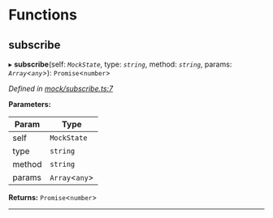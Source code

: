 

# Functions

<a id="subscribe"></a>

##  subscribe

▸ **subscribe**(self: *`MockState`*, type: *`string`*, method: *`string`*, params: *`Array`<`any`>*): `Promise`<`number`>

*Defined in [mock/subscribe.ts:7](https://github.com/polkadot-js/api/blob/008c78f/packages/rpc-provider/src/mock/subscribe.ts#L7)*

**Parameters:**

| Param | Type |
| ------ | ------ |
| self | `MockState` |
| type | `string` |
| method | `string` |
| params | `Array`<`any`> |

**Returns:** `Promise`<`number`>

___

